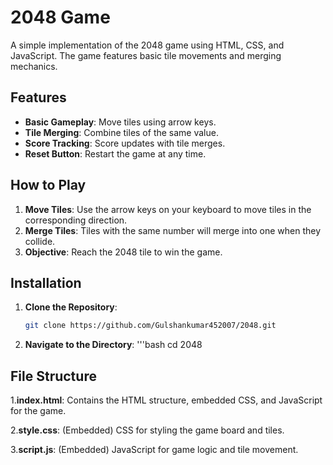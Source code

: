 # 2048 Game

A simple implementation of the 2048 game using HTML, CSS, and JavaScript. The game features basic tile movements and merging mechanics.

## Features

- **Basic Gameplay**: Move tiles using arrow keys.
- **Tile Merging**: Combine tiles of the same value.
- **Score Tracking**: Score updates with tile merges.
- **Reset Button**: Restart the game at any time.

## How to Play

1. **Move Tiles**: Use the arrow keys on your keyboard to move tiles in the corresponding direction.
2. **Merge Tiles**: Tiles with the same number will merge into one when they collide.
3. **Objective**: Reach the 2048 tile to win the game.

## Installation

1. **Clone the Repository**:
   ```bash
   git clone https://github.com/Gulshankumar452007/2048.git
2. **Navigate to the Directory**:
  '''bash
   cd 2048

## File Structure

1.**index.html**: Contains the HTML structure, embedded CSS, and JavaScript for the game.

2.**style.css**: (Embedded) CSS for styling the game board and tiles.

3.**script.js**: (Embedded) JavaScript for game logic and tile movement.


